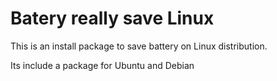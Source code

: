 # Batery really save Linux
This is an install package to save battery on Linux distribution.

Its include a package for Ubuntu and Debian
